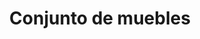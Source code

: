 ---
layout: ../../../layouts/ProductLayout.astro
title: 'Conjunto de muebles'
description: 'Fabricación de conjunto de muebles.'
slug: '/productos/muebles/conjunto-3'
pubDate: 2022-07-03
image:
    url: '/images/png/muebles/conjunto-3.png'
    alt: 'The Astro logo on a dark background with a pink glow.'
    metaurl: '/images/png/muebles/conjunto-3.png'
tags: ["astro", "blogging", "learning in public"]
---